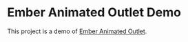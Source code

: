 # Ember Animated Outlet Demo

This project is a demo of [Ember Animated Outlet](https://github.com/billysbilling/ember-animated-outlet).